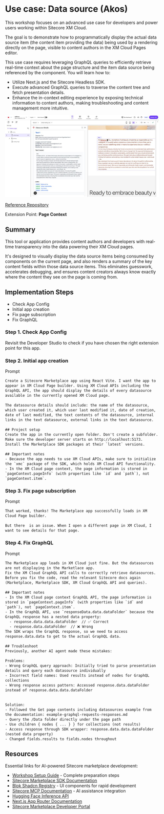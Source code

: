 # Use case: Data source (Akos)

This workshop focuses on an advanced use case for developers and power users working within Sitecore XM Cloud.

The goal is to demonstrate how to programmatically display the actual data source item (the content item providing the data) being used by a rendering directly on the page, visible to content authors in the XM Cloud Pages editor.

This use case requires leveraging GraphQL queries to efficiently retrieve real-time context about the page structure and the item data source being referenced by the component. You will learn how to:

- Utilize Next.js and the Sitecore Headless SDK.
- Execute advanced GraphQL queries to traverse the content tree and fetch presentation details.
- Enhance the in-context editing experience by exposing technical information to content authors, making troubleshooting and content management more intuitive.

![Page List editing functionality](images/data-source-use-case.jpg)

[Reference Repository](https://github.com/Sitecore/hackerspace-workshop/app/data-source)

Extension Point: **Page Context**

## Summary

This tool or application provides content authors and developers with real-time transparency into the data powering their XM Cloud pages.

It's designed to visually display the data source items being consumed by components on the current page, and also renders a summary of the key content fields within those data source items. This eliminates guesswork, accelerates debugging, and ensures content creators always know exactly where the content they see on the page is coming from.

## Implementation Steps

- Check App Config
- Initial app creation
- Fix page subscription
- Fix GraphQL

### Step 1. Check App Config
Revisit the Developer Studio to check if you have chosen the right extension point for this app. 


### Step 2. Initial app creation
Prompt
```
Create a Sitecore Marketplace app using React Vite. I want the app to appear in XM Cloud Page builder. Using XM Cloud APIs including the GraphQL API, the app should display the details of every datasource available in the currently opened XM Cloud page.

The datasource details should include: the name of the datasource, which user created it, which user last modified it, date of creation, date of last modified, the text contents of the datasource, internal links in the text datasource, external links in the text datasource.

## Project setup
Create the app in the currently open folder. Don't create a subfolder.
Make sure the developer server starts on http://localhost:5173.
Install the Marketplace SDK packages at their `latest` versions.

## Important notes
- Because the app needs to use XM Cloud APIs, make sure to initialize the `xmc` package of the SDK, which holds XM Cloud API functionality.
- In the XM Cloud page context, the page information is stored in `pageContext.pageInfo` (with properties like `id` and `path`), not `pageContext.item`.
```

### Step 3. Fix page subscription
Prompt
```
That worked, thanks! The Marketplace app successfully loads in XM Cloud Page builder.

But there  is an issue. When I open a different page in XM Cloud, I want to see details for that page.
```
### Step 4. Fix GraphQL
Prompt
```
The Marketplace app loads in XM Cloud just fine. But the datasources are not displaying in the Marketlace app.
Fix the XM Cloud GraphQL API calls to correctly retrieve datasources. Before you fix the code, read the relevant Sitecore docs again (Marketplace, Marketplace SDK, XM Cloud GraphQL API and queries).

## Important notes
- In the XM Cloud page context GraphQL API, the page information is stored in `pageContext.pageInfo` (with properties like `id` and `path`), not `pageContext.item`.
- In the GraphQL API, use `responseData.data.dataFolder` because the GraphQL response has a nested data property:
  - response.data.data.dataFolder  // ✅ Correct
  - response.data.dataFolder  // ❌ Wrong
The SDK wraps the GraphQL response, so we need to access response.data.data to get to the actual GraphQL data.  

## Troubleshoot
Previously, another AI agent made these mistakes:

Problems:
- Wrong GraphQL query approach: Initially tried to parse presentation details and query each datasource individually
- Incorrect field names: Used results instead of nodes for GraphQL collections
- Wrong response access pattern: Accessed response.data.dataFolder instead of response.data.data.dataFolder


Solution:
- Followed the Get page contents including datasources example from the documentation: example-graphql-requests-responses.md
- Query the /Data folder directly under the page path
- Use children { nodes { ... } } for collections (not results)
- Access response through SDK wrapper: response.data.data.dataFolder (nested data property)
- Changed fields.results to fields.nodes throughout
```

## Resources
Essential links for AI-powered Sitecore marketplace development:

- [Workshop Setup Guide](index.md) - Complete preparation steps
- [Sitecore Marketplace SDK Documentation](https://doc.sitecore.com/mp/en/developers/sdk/latest/sitecore-marketplace-sdk/)
- [Blok Shadcn Registry](https://blok-shadcn.vercel.app/) - UI components for rapid development
- [Sitecore MCP Documentation](https://doc.sitecore.com/mcp) - AI assistance integration
- [Hugging Face Inference API](https://huggingface.co/docs/api-inference/index)
- [Next.js App Router Documentation](https://nextjs.org/docs/app)
- [Sitecore Marketplace Developer Portal](https://developers.sitecore.com/marketplace)